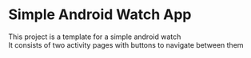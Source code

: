 # Simple Android Watch App

This project is a template for a simple android watch  
It consists of two activity pages with buttons to navigate between them

